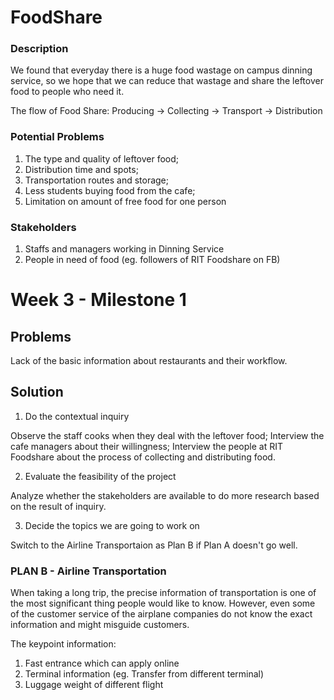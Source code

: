 # FoodShare

### Description
We found that everyday there is a huge food wastage on campus dinning service, so we hope that we can reduce that wastage and share the leftover food to people who need it.

The flow of Food Share: Producing -> Collecting -> Transport -> Distribution

### Potential Problems
1. The type and quality of leftover food;
2. Distribution time and spots;
3. Transportation routes and storage;
4. Less students buying food from the cafe; 
5. Limitation on amount of free food for one person


### Stakeholders
1. Staffs and managers working in Dinning Service
2. People in need of food (eg. followers of RIT Foodshare on FB)

# Week 3 - Milestone 1

## Problems

Lack of the basic information about restaurants and their workflow.

## Solution

1. Do the contextual inquiry

Observe the staff cooks when they deal with the leftover food;
Interview the cafe managers about their willingness;
Interview the people at RIT Foodshare about the process of collecting and distributing food.

2. Evaluate the feasibility of the project 

Analyze whether the stakeholders are available to do more research based on the result of inquiry.

3. Decide the topics we are going to work on

Switch to the Airline Transportaion as Plan B if Plan A doesn't go well.

### PLAN B - Airline Transportation

When taking a long trip, the precise information of transportation is one of the most significant thing people would like to know. However, even some of the customer service of the airplane companies do not know the exact information and might misguide customers.

The keypoint information:
1. Fast entrance which can apply online
2. Terminal information (eg. Transfer from different terminal)
3. Luggage weight of different flight








